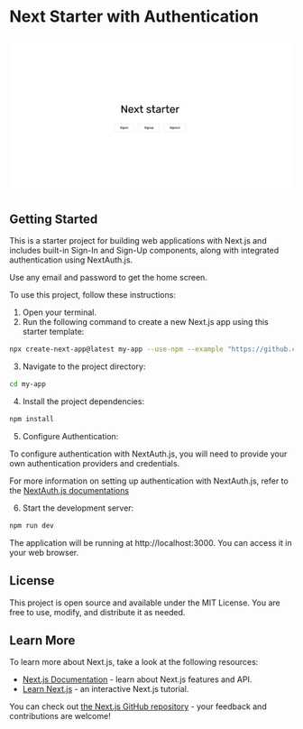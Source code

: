 # Next Starter with Authentication 

![](/public/starter.png)
## Getting Started

This is a starter project for building web applications with Next.js and includes built-in Sign-In and Sign-Up components, along with integrated authentication using NextAuth.js.

Use any email and password to get the home screen.

To use this project, follow these instructions:

1. Open your terminal.
2. Run the following command to create a new Next.js app using this starter template:

```bash
npx create-next-app@latest my-app --use-npm --example "https://github.com/fredybustos/next-starter"
```
3. Navigate to the project directory:

```bash
cd my-app
```

4. Install the project dependencies:

```bash
npm install
```

5. Configure Authentication:

To configure authentication with NextAuth.js, you will need to provide your own authentication providers and credentials.

For more information on setting up authentication with NextAuth.js, refer to the [NextAuth.js documentations](https://next-auth.js.org/getting-started/introduction)

6. Start the development server:

```bash
npm run dev
```
The application will be running at http://localhost:3000. You can access it in your web browser.

## License 

This project is open source and available under the MIT License. You are free to use, modify, and distribute it as needed.

## Learn More

To learn more about Next.js, take a look at the following resources:

- [Next.js Documentation](https://nextjs.org/docs) - learn about Next.js features and API.
- [Learn Next.js](https://nextjs.org/learn) - an interactive Next.js tutorial.

You can check out [the Next.js GitHub repository](https://github.com/vercel/next.js/) - your feedback and contributions are welcome!

